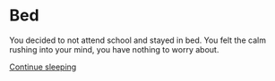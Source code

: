 # Bed
You decided to not attend school and stayed in bed. You felt the calm rushing into your mind, you have nothing to worry about.


[Continue sleeping](situations/dad.md)
